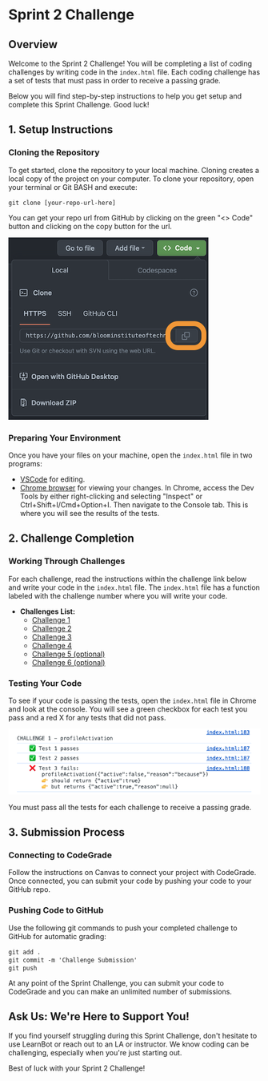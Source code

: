 # Sprint 2 Challenge

## Overview
Welcome to the Sprint 2 Challenge! You will be completing a list of coding challenges by writing code in the `index.html` file. Each coding challenge has a set of tests that must pass in order to receive a passing grade. 

Below you will find step-by-step instructions to help you get setup and complete this Sprint Challenge. Good luck!

## 1. Setup Instructions

### Cloning the Repository
To get started, clone the repository to your local machine. Cloning creates a local copy of the project on your computer. To clone your repository, open your terminal or Git BASH and execute: 

```
git clone [your-repo-url-here]
```

You can get your repo url from GitHub by clicking on the green "<> Code" button and clicking on the copy button for the url.

![Image of a GitHub repo page with the green code button open.](./images/github-url.png)

### Preparing Your Environment
Once you have your files on your machine, open the `index.html` file in two programs:
  - [VSCode](https://code.visualstudio.com/download) for editing.
  - [Chrome browser](https://www.google.com/chrome/) for viewing your changes.
 In Chrome, access the Dev Tools by either right-clicking and selecting "Inspect" or Ctrl+Shift+I/Cmd+Option+I. Then navigate to the Console tab. This is where you will see the results of the tests.

## 2. Challenge Completion

### Working Through Challenges
For each challenge, read the instructions within the challenge link below and write your code in the `index.html` file. The `index.html` file has a function labeled with the challenge number where you will write your code. 
- **Challenges List:**
  - [Challenge 1](./challenges/Challenge_1.md)
  - [Challenge 2](./challenges/Challenge_2.md)
  - [Challenge 3](./challenges/Challenge_3.md)
  - [Challenge 4](./challenges/Challenge_4.md)
  - [Challenge 5 (optional)](./challenges/Challenge_5.md)
  - [Challenge 6 (optional)](./challenges/Challenge_6.md)

### Testing Your Code
To see if your code is passing the tests, open the `index.html` file in Chrome and look at the console. You will see a green checkbox for each test you pass and a red X for any tests that did not pass. 

![An image of what tests look like when the pass and fail in the Chrome Console](./images/tests-running.png)

You must pass all the tests for each challenge to receive a passing grade.

## 3. Submission Process

### Connecting to CodeGrade
Follow the instructions on Canvas to connect your project with CodeGrade. Once connected, you can submit your code by pushing your code to your GitHub repo.

### Pushing Code to GitHub
Use the following git commands to push your completed challenge to GitHub for automatic grading:
```
git add .
git commit -m 'Challenge Submission'
git push
```

At any point of the Sprint Challenge, you can submit your code to CodeGrade and you can make an unlimited number of submissions.

## Ask Us: We're Here to Support You!
If you find yourself struggling during this Sprint Challenge, don't hesitate to use LearnBot or reach out to an LA or instructor. We know coding can be challenging, especially when you're just starting out. 

Best of luck with your Sprint 2 Challenge!
